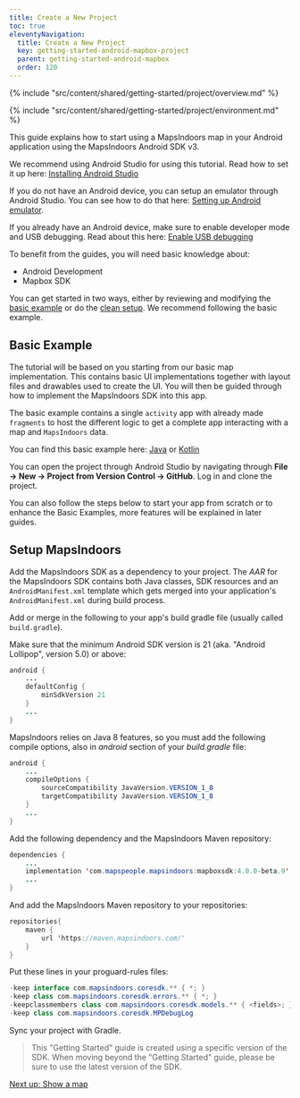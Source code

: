 ```yaml
---
title: Create a New Project
toc: true
eleventyNavigation:
  title: Create a New Project
  key: getting-started-android-mapbox-project
  parent: getting-started-android-mapbox
  order: 120
---
```


<!-- Overview -->
{% include "src/content/shared/getting-started/project/overview.md" %}

<!-- Environment -->
{% include "src/content/shared/getting-started/project/environment.md" %}

This guide explains how to start using a MapsIndoors map in your Android application using the MapsIndoors Android SDK v3.

We recommend using Android Studio for using this tutorial. Read how to set it up here: [Installing Android Studio](https://developer.android.com/studio/install)

If you do not have an Android device, you can setup an emulator through Android Studio. You can see how to do that here: [Setting up Android emulator](https://developer.android.com/studio/run/emulator).

If you already have an Android device, make sure to enable developer mode and USB debugging. Read about this here: [Enable USB debugging](https://developer.android.com/studio/debug/dev-options#enable)

To benefit from the guides, you will need basic knowledge about:

* Android Development
* Mapbox SDK

You can get started in two ways, either by reviewing and modifying the [basic example](#basic-example) or do the [clean setup](#setup-mapsindoors). We recommend following the basic example.

## Basic Example

The tutorial will be based on you starting from our basic map implementation. This contains basic UI implementations together with layout files and drawables used to create the UI. You will then be guided through how to implement the MapsIndoors SDK into this app.

The basic example contains a single `activity` app with already made `fragments` to host the different logic to get a complete app interacting with a map and `MapsIndoors` data.

You can find this basic example here: [Java](https://github.com/MapsPeople/MapsIndoors-Getting-Started-Mapbox-Android) or [Kotlin](https://github.com/MapsPeople/MapsIndoors-Getting-Started-Mapbox-Android-Kotlin)

You can open the project through Android Studio by navigating through **File -> New -> Project from Version Control -> GitHub**. Log in and clone the project.

You can also follow the steps below to start your app from scratch or to enhance the Basic Examples, more features will be explained in later guides.

## Setup MapsIndoors

Add the MapsIndoors SDK as a dependency to your project. The _AAR_ for the MapsIndoors SDK contains both Java classes, SDK resources and an `AndroidManifest.xml` template which gets merged into your application's `AndroidManifest.xml` during build process.

Add or merge in the following to your app's build gradle file (usually called `build.gradle`).

Make sure that the minimum Android SDK version is 21 (aka. "Android Lollipop", version 5.0) or above:

```java
android {
    ...
    defaultConfig {
        minSdkVersion 21
    }
    ...
}
```

MapsIndoors relies on Java 8 features, so you must add the following compile options, also in _android_ section of your _build.gradle_ file:

```java
android {
    ...
    compileOptions {
        sourceCompatibility JavaVersion.VERSION_1_8
        targetCompatibility JavaVersion.VERSION_1_8
    }
    ...
}
```

Add the following dependency and the MapsIndoors Maven repository:

```java
dependencies {
    ...
    implementation 'com.mapspeople.mapsindoors:mapboxsdk:4.0.0-beta.9'
    ...
}
```

And add the MapsIndoors Maven repository to your repositories:

```java
repositories{
    maven {
        url 'https://maven.mapsindoors.com/'
    }
}
```

Put these lines in your proguard-rules files:

```java
-keep interface com.mapsindoors.coresdk.** { *; }
-keep class com.mapsindoors.coresdk.errors.** { *; }
-keepclassmembers class com.mapsindoors.coresdk.models.** { <fields>; }
-keep class com.mapsindoors.coresdk.MPDebugLog
```

Sync your project with Gradle.

> This "Getting Started" guide is created using a specific version of the SDK. When moving beyond the "Getting Started" guide, please be sure to use the latest version of the SDK.

<p class="next-article"><a class="mi-button mi-button--outline" href="{{ site.url }}/content/getting-started/android/mapbox/map/">Next up: Show a map</a></p>
